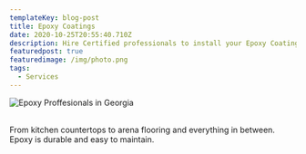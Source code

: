```yaml
---
templateKey: blog-post
title: Epoxy Coatings
date: 2020-10-25T20:55:40.710Z
description: Hire Certified professionals to install your Epoxy Coating anywhere in Georgia
featuredpost: true
featuredimage: /img/photo.png
tags:
  - Services
---
```

![Epoxy Proffesionals in Georgia](/img/design-b.png)

\
From kitchen countertops to arena flooring and everything in between. Epoxy is durable and easy to maintain.